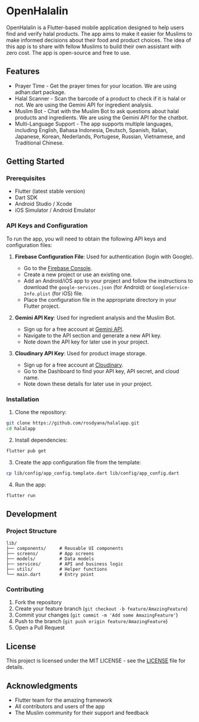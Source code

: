 # OpenHalalin

OpenHalalin is a Flutter-based mobile application designed to help users find and verify halal products. The app aims to make it easier for Muslims to make informed decisions about their food and product choices. The idea of this app is to share with fellow Muslims to build their own assistant with zero cost. The app is open-source and free to use.

## Features

- Prayer Time - Get the prayer times for your location. We are using adhan:dart package.
- Halal Scanner - Scan the barcode of a product to check if it is halal or not. We are using the Gemini API for ingredient analysis.
- Muslim Bot - Chat with the Muslim Bot to ask questions about halal products and ingredients. We are using the Gemini API for the chatbot.
- Multi-Language Support - The app supports multiple languages, including English, Bahasa Indonesia, Deutsch, Spanish, Italian, Japanese, Korean, Nederlands, Portugese, Russian, Vietnamese, and Traditional Chinese.

## Getting Started

### Prerequisites

- Flutter (latest stable version)
- Dart SDK
- Android Studio / Xcode
- iOS Simulator / Android Emulator

### API Keys and Configuration

To run the app, you will need to obtain the following API keys and configuration files:

1. **Firebase Configuration File**: Used for authentication (login with Google).
   - Go to the [Firebase Console](https://console.firebase.google.com/).
   - Create a new project or use an existing one.
   - Add an Android/iOS app to your project and follow the instructions to download the `google-services.json` (for Android) or `GoogleService-Info.plist` (for iOS) file.
   - Place the configuration file in the appropriate directory in your Flutter project.

2. **Gemini API Key**: Used for ingredient analysis and the Muslim Bot.
   - Sign up for a free account at [Gemini API](https://www.gemini.com/).
   - Navigate to the API section and generate a new API key.
   - Note down the API key for later use in your project.

3. **Cloudinary API Key**: Used for product image storage.
   - Sign up for a free account at [Cloudinary](https://cloudinary.com/).
   - Go to the Dashboard to find your API key, API secret, and cloud name.
   - Note down these details for later use in your project.

### Installation

1. Clone the repository:
```bash
git clone https://github.com/rosdyana/halalapp.git
cd halalapp
```

2. Install dependencies:
```bash
flutter pub get
```

3. Create the app configuration file from the template:
```bash
cp lib/config/app_config.template.dart lib/config/app_config.dart
```

4. Run the app:
```bash
flutter run
```

## Development

### Project Structure

```
lib/
├── components/     # Reusable UI components
├── screens/        # App screens
├── models/         # Data models
├── services/       # API and business logic
├── utils/          # Helper functions
└── main.dart       # Entry point
```

### Contributing

1. Fork the repository
2. Create your feature branch (`git checkout -b feature/AmazingFeature`)
3. Commit your changes (`git commit -m 'Add some AmazingFeature'`)
4. Push to the branch (`git push origin feature/AmazingFeature`)
5. Open a Pull Request

## License

This project is licensed under the MIT LICENSE - see the [LICENSE](LICENSE) file for details.

## Acknowledgments

- Flutter team for the amazing framework
- All contributors and users of the app
- The Muslim community for their support and feedback
